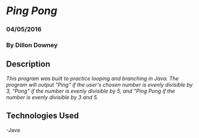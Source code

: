 # _Ping Pong_

### 04/05/2016

### By Dillon Downey

## Description

_This program was built to practice looping and branching in Java.  The program
will output "Ping" if the user's chosen number is evenly divisible by 3, "Pong"
if the number is evenly divisible by 5, and "Ping Pong if the number is evenly
divisible by 3 and 5._  

## Technologies Used

-Java

